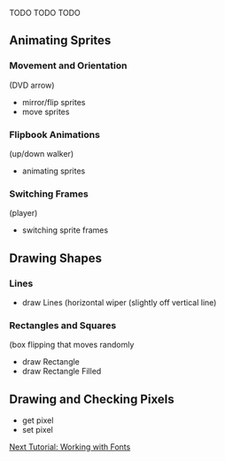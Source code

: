 
TODO TODO TODO

## Animating Sprites

### Movement and Orientation
(DVD arrow)
- mirror/flip sprites
- move sprites

### Flipbook Animations
(up/down walker)
- animating sprites

### Switching Frames
(player)
- switching sprite frames

## Drawing Shapes

### Lines
- draw Lines (horizontal wiper (slightly off vertical line)

### Rectangles and Squares

(box flipping that moves randomly
- draw Rectangle
- draw Rectangle Filled


## Drawing and Checking Pixels
- get pixel
- set pixel





[Next Tutorial: Working with Fonts](../Working-With-Fonts/)
